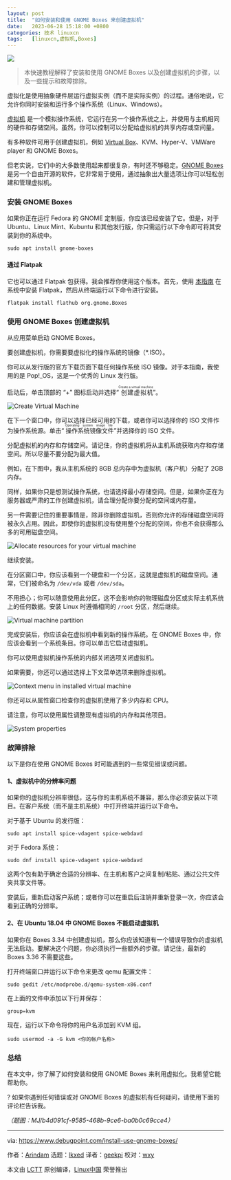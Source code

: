 ```yaml
---
layout: post
title:	"如何安装和使用 GNOME Boxes 来创建虚拟机"
date:	2023-06-28 15:18:00 +0800 
categories:	技术 linuxcn 
tags:	[linuxcn,虚拟机,Boxes]
---
```



![](/Asserts/Images//attachment/album/202306/28/151813xrp87wpccdclwc3c.jpg)



> 
> 本快速教程解释了安装和使用 GNOME Boxes 以及创建虚拟机的步骤，以及一些提示和故障排除。
> 
> 
> 


虚拟化是使用抽象硬件层运行虚拟实例（而不是实际实例）的过程。通俗地说，它允许你同时安装和运行多个操作系统（Linux、Windows）。


[虚拟机](https://www.redhat.com/en/topics/virtualization/what-is-a-virtual-machine) 是一个模拟操作系统，它运行在另一个操作系统之上，并使用与主机相同的硬件和存储空间。虽然，你可以控制可以分配给虚拟机的共享内存或空间量。


有多种软件可用于创建虚拟机，例如 [Virtual Box](https://www.debugpoint.com/tag/virtualbox/)、KVM、Hyper-V、VMWare player 和 GNOME Boxes。


但老实说，它们中的大多数使用起来都很复杂，有时还不够稳定。[GNOME Boxes](https://wiki.gnome.org/Apps/Boxes) 是另一个自由开源的软件，它非常易于使用，通过抽象出大量选项让你可以轻松创建和管理虚拟机。


### 安装 GNOME Boxes


如果你正在运行 Fedora 的 GNOME 定制版，你应该已经安装了它。但是，对于 Ubuntu、Linux Mint、Kubuntu 和其他发行版，你只需运行以下命令即可将其安装到你的系统中。



```
sudo apt install gnome-boxes

```

#### 通过 Flatpak


它也可以通过 Flatpak 包获得。我会推荐你使用这个版本。首先，使用 [本指南](https://www.debugpoint.com/how-to-install-flatpak-apps-ubuntu-linux/) 在系统中安装 Flatpak，然后从终端运行以下命令进行安装。



```
flatpak install flathub org.gnome.Boxes

```

### 使用 GNOME Boxes 创建虚拟机


从应用菜单启动 GNOME Boxes。


要创建虚拟机，你需要要虚拟化的操作系统的镜像（\*.ISO）。


你可以从发行版的官方下载页面下载任何操作系统 ISO 镜像。对于本指南，我使用的是 Pop!\_OS，这是一个优秀的 Linux 发行版。


启动后，单击顶部的 “+” 图标启动并选择“<ruby> 创建虚拟机 <rt>  Create a virtual machine </rt></ruby>”。


![Create Virtual Machine](/Asserts/Images//attachment/album/202306/28/151937rgzvcedf2fsc1acp.png)


在下一个窗口中，你可以选择已经可用的下载，或者你可以选择你的 ISO 文件作为操作系统源。单击“<ruby> 操作系统镜像文件 <rt>  Operating system image file </rt></ruby>”并选择你的 ISO 文件。


分配虚拟机的内存和存储空间。请记住，你的虚拟机将从主机系统获取内存和存储空间。所以尽量不要分配为最大值。


例如，在下图中，我从主机系统的 8GB 总内存中为虚拟机（客户机）分配了 2GB 内存。


同样，如果你只是想测试操作系统，也请选择最小存储空间。但是，如果你正在为服务器或严肃的工作创建虚拟机，请合理分配你要分配的空间或内存量。


另一件需要记住的重要事情是，除非你删除虚拟机，否则你允许的存储磁盘空间将被永久占用。因此，即使你的虚拟机没有使用整个分配的空间，你也不会获得那么多的可用磁盘空间。


![Allocate resources for your virtual machine](/Asserts/Images//attachment/album/202306/28/151943maocrt20yzi7v0rn.jpg)


继续安装。


在分区窗口中，你应该看到一个硬盘和一个分区，这就是虚拟机的磁盘空间。通常，它们被命名为 `/dev/vda` 或者 `/dev/sda`。


不用担心；你可以随意使用此分区，这不会影响你的物理磁盘分区或实际主机系统上的任何数据。安装 Linux 时遵循相同的 `/root` 分区，然后继续。


![Virtual machine partition](/Asserts/Images//attachment/album/202306/28/151951ykadonxnf3dukxoq.jpg)


完成安装后，你应该会在虚拟机中看到新的操作系统。在 GNOME Boxes 中，你应该会看到一个系统条目。你可以单击它启动虚拟机。


你可以使用虚拟机操作系统的内部关闭选项关闭虚拟机。


如果需要，你还可以通过选择上下文菜单选项来删除虚拟机。


![Context menu in installed virtual machine](/Asserts/Images//attachment/album/202306/28/151957vpozz599iok96v66.png)


你还可以从属性窗口检查你的虚拟机使用了多少内存和 CPU。


请注意，你可以使用属性调整现有虚拟机的内存和其他项目。


![System properties](/Asserts/Images//attachment/album/202306/28/152005q1ukktammhzofz6h.jpg)


### 故障排除


以下是你在使用 GNOME Boxes 时可能遇到的一些常见错误或问题。


#### 1、虚拟机中的分辨率问题


如果你的虚拟机分辨率很低，这与你的主机系统不兼容，那么你必须安装以下项目。在客户系统（而不是主机系统）中打开终端并运行以下命令。


对于基于 Ubuntu 的发行版：



```
sudo apt install spice-vdagent spice-webdavd

```

对于 Fedora 系统：



```
sudo dnf install spice-vdagent spice-webdavd

```

这两个包有助于确定合适的分辨率、在主机和客户之间复制/粘贴、通过公共文件夹共享文件等。


安装后，重新启动客户系统；或者你可以在重启后注销并重新登录一次，你应该会看到正确的分辨率。


#### 2、在 Ubuntu 18.04 中 GNOME Boxes 不能启动虚拟机


如果你在 Boxes 3.34 中创建虚拟机，那么你应该知道有一个错误导致你的虚拟机无法启动。要解决这个问题，你必须执行一些额外的步骤。请记住，最新的 Boxes 3.36 不需要这些。


打开终端窗口并运行以下命令来更改 qemu 配置文件：



```
sudo gedit /etc/modprobe.d/qemu-system-x86.conf

```

在上面的文件中添加以下行并保存：



```
group=kvm

```

现在，运行以下命令将你的用户名添加到 KVM 组。



```
sudo usermod -a -G kvm <你的帐户名称>

```

### 总结


在本文中，你了解了如何安装和使用 GNOME Boxes 来利用虚拟化。我希望它能帮助你。


?️ 如果你遇到任何错误或对 GNOME Boxes 的虚拟机有任何疑问，请使用下面的评论栏告诉我。


*（题图：MJ/b4d091cf-9585-468b-9ce6-ba0b0c69cce4）*




---


via: <https://www.debugpoint.com/install-use-gnome-boxes/>


作者：[Arindam](https://www.debugpoint.com/author/admin1/) 选题：[lkxed](https://github.com/lkxed) 译者：[geekpi](https://github.com/geekpi) 校对：[wxy](https://github.com/wxy)


本文由 [LCTT](https://github.com/LCTT/TranslateProject) 原创编译，[Linux中国](https://linux.cn/) 荣誉推出
